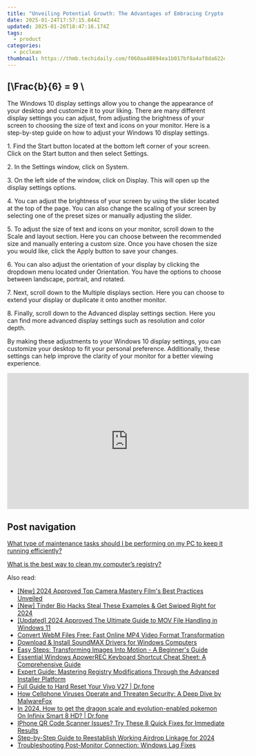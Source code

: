```yaml
---
title: "Unveiling Potential Growth: The Advantages of Embracing Crypto in Business – Guidance From YL Software"
date: 2025-01-24T17:57:15.844Z
updated: 2025-01-26T18:47:16.174Z
tags:
  - product
categories:
  - pcclean
thumbnail: https://thmb.techidaily.com/f060aa48894ea1b017bf8a4af8da622e4076e35a663f40c627d05eef8a39852a.png
---
```


## \[\Frac{b}{6} = 9 \

The Windows 10 display settings allow you to change the appearance of your desktop and customize it to your liking. There are many different display settings you can adjust, from adjusting the brightness of your screen to choosing the size of text and icons on your monitor. Here is a step-by-step guide on how to adjust your Windows 10 display settings. 

1\. Find the Start button located at the bottom left corner of your screen. Click on the Start button and then select Settings.

2\. In the Settings window, click on System.

3\. On the left side of the window, click on Display. This will open up the display settings options. 

4\. You can adjust the brightness of your screen by using the slider located at the top of the page. You can also change the scaling of your screen by selecting one of the preset sizes or manually adjusting the slider.

5\. To adjust the size of text and icons on your monitor, scroll down to the Scale and layout section. Here you can choose between the recommended size and manually entering a custom size. Once you have chosen the size you would like, click the Apply button to save your changes.

6\. You can also adjust the orientation of your display by clicking the dropdown menu located under Orientation. You have the options to choose between landscape, portrait, and rotated.

7\. Next, scroll down to the Multiple displays section. Here you can choose to extend your display or duplicate it onto another monitor.

8\. Finally, scroll down to the Advanced display settings section. Here you can find more advanced display settings such as resolution and color depth. 

By making these adjustments to your Windows 10 display settings, you can customize your desktop to fit your personal preference. Additionally, these settings can help improve the clarity of your monitor for a better viewing experience.

<!-- affiliate ads begin -->
<iframe width="560" height="315" src="https://www.youtube.com/embed/AcAYRX0cwwA?si=DxqWU39vqksZbe1s" title="YouTube video player" frameborder="0" allow="accelerometer; autoplay; clipboard-write; encrypted-media; gyroscope; picture-in-picture; web-share" referrerpolicy="strict-origin-when-cross-origin" allowfullscreen></iframe>
<!-- affiliate ads end -->

## Post navigation

[What type of maintenance tasks should I be performing on my PC to keep it running efficiently?](https://tools.techidaily.com/pcclean/products/)

[What is the best way to clean my computer’s registry?](https://tools.techidaily.com/pcclean/products/)

<ins class="adsbygoogle"
     style="display:block"
     data-ad-format="autorelaxed"
     data-ad-client="ca-pub-7571918770474297"
     data-ad-slot="1223367746"></ins>

<ins class="adsbygoogle"
     style="display:block"
     data-ad-client="ca-pub-7571918770474297"
     data-ad-slot="8358498916"
     data-ad-format="auto"
     data-full-width-responsive="true"></ins>

<span class="atpl-alsoreadstyle">Also read:</span>
<div><ul>
<li><a href="https://fox-hovers.techidaily.com/new-2024-approved-top-camera-mastery-films-best-practices-unveiled/"><u>[New] 2024 Approved Top Camera Mastery Film's Best Practices Unveiled</u></a></li>
<li><a href="https://article-files.techidaily.com/new-tinder-bio-hacks-steal-these-examples-and-get-swiped-right-for-2024/"><u>[New] Tinder Bio Hacks Steal These Examples & Get Swiped Right for 2024</u></a></li>
<li><a href="https://screen-mirroring-recording.techidaily.com/updated-2024-approved-the-ultimate-guide-to-mov-file-handling-in-windows-11/"><u>[Updated] 2024 Approved The Ultimate Guide to MOV File Handling in Windows 11</u></a></li>
<li><a href="https://win-updates.techidaily.com/convert-webm-files-free-fast-online-mp4-video-format-transformation/"><u>Convert WebM Files Free: Fast Online MP4 Video Format Transformation</u></a></li>
<li><a href="https://win-amazing.techidaily.com/download-and-install-soundmax-drivers-for-windows-computers/"><u>Download & Install SoundMAX Drivers for Windows Computers</u></a></li>
<li><a href="https://win-updates.techidaily.com/easy-steps-transforming-images-into-motion-a-beginners-guide/"><u>Easy Steps: Transforming Images Into Motion - A Beginner's Guide</u></a></li>
<li><a href="https://win-updates.techidaily.com/essential-windows-apowerrec-keyboard-shortcut-cheat-sheet-a-comprehensive-guide/"><u>Essential Windows ApowerREC Keyboard Shortcut Cheat Sheet: A Comprehensive Guide</u></a></li>
<li><a href="https://win-updates.techidaily.com/expert-guide-mastering-registry-modifications-through-the-advanced-installer-platform/"><u>Expert Guide: Mastering Registry Modifications Through the Advanced Installer Platform</u></a></li>
<li><a href="https://techidaily.com/full-guide-to-hard-reset-your-vivo-v27-drfone-by-drfone-reset-android-reset-android/"><u>Full Guide to Hard Reset Your Vivo V27 | Dr.fone</u></a></li>
<li><a href="https://win-updates.techidaily.com/how-cellphone-viruses-operate-and-threaten-security-a-deep-dive-by-malwarefox/"><u>How Cellphone Viruses Operate and Threaten Security: A Deep Dive by MalwareFox</u></a></li>
<li><a href="https://android-pokemon-go.techidaily.com/in-2024-how-to-get-the-dragon-scale-and-evolution-enabled-pokemon-on-infinix-smart-8-hd-drfone-by-drfone-virtual-android/"><u>In 2024, How to get the dragon scale and evolution-enabled pokemon On Infinix Smart 8 HD? | Dr.fone</u></a></li>
<li><a href="https://fox-that.techidaily.com/iphone-qr-code-scanner-issues-try-these-8-quick-fixes-for-immediate-results/"><u>IPhone QR Code Scanner Issues? Try These 8 Quick Fixes for Immediate Results</u></a></li>
<li><a href="https://fox-cloud.techidaily.com/step-by-step-guide-to-reestablish-working-airdrop-linkage-for-2024/"><u>Step-by-Step Guide to Reestablish Working Airdrop Linkage for 2024</u></a></li>
<li><a href="https://win11-tips.techidaily.com/troubleshooting-post-monitor-connection-windows-lag-fixes/"><u>Troubleshooting Post-Monitor Connection: Windows Lag Fixes</u></a></li>
</ul></div>

